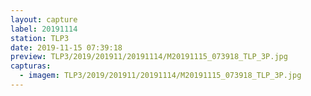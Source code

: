 ```yaml
---
layout: capture
label: 20191114
station: TLP3
date: 2019-11-15 07:39:18
preview: TLP3/2019/201911/20191114/M20191115_073918_TLP_3P.jpg
capturas:
  - imagem: TLP3/2019/201911/20191114/M20191115_073918_TLP_3P.jpg
---
```

